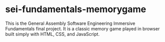# sei-fundamentals-memorygame

This is the General Assembly Software Engineering Immersive Fundamentals final project. 
It is a classic memory game played in browser built simply with HTML, CSS, and JavaScript.